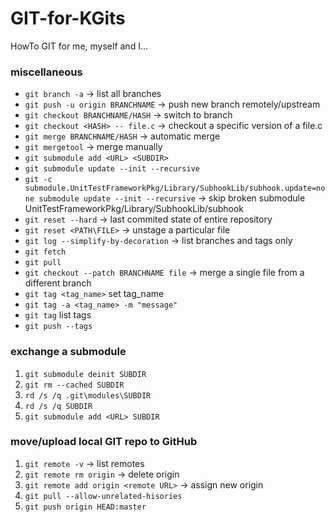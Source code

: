 # GIT-for-KGits
HowTo GIT for me, myself and I...
### miscellaneous
* `git branch -a` -> list all branches<br>
* `git push -u origin BRANCHNAME` -> push new branch remotely/upstream<br>
* `git checkout BRANCHNAME/HASH` -> switch to branch<br>
* `git checkout <HASH> -- file.c` -> checkout a specific version of a file.c
* `git merge BRANCHNAME/HASH` -> automatic merge<br>
* `git mergetool` -> merge manually
* `git submodule add <URL> <SUBDIR>`
* `git submodule update --init --recursive`
* `git -c submodule.UnitTestFrameworkPkg/Library/SubhookLib/subhook.update=none submodule update --init --recursive` -> skip broken submodule UnitTestFrameworkPkg/Library/SubhookLib/subhook
* `git reset --hard` -> last commited state of entire repository
* `git reset <PATH\FILE>` -> unstage a particular file
* `git log --simplify-by-decoration` -> list branches and tags only
* `git fetch`
* `git pull`
* `git checkout --patch BRANCHNAME file` -> merge a single file from a different branch
* `git tag <tag_name>` set tag_name
* `git tag -a <tag_name> -m "message"`
* `git tag` list tags
* `git push --tags`


### exchange a submodule
1. `git submodule deinit SUBDIR`
2. `git rm --cached SUBDIR`
3. `rd /s /q .git\modules\SUBDIR`
4. `rd /s /q SUBDIR`
5. `git submodule add <URL> SUBDIR`

### move/upload local GIT repo to GitHub
1. `git remote -v`        -> list remotes
2. `git remote rm origin` -> delete origin
3. `git remote add origin <remote URL>` -> assign new origin
4. `git pull --allow-unrelated-hisories`
5. `git push origin HEAD:master`
